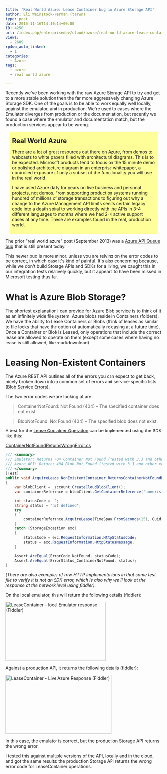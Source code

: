 ```yaml
---
title: 'Real World Azure: Lease Container bug in Azure Storage API'
author: Eli Weinstock-Herman (tarwn)
type: post
date: 2015-11-16T14:10:14+00:00
ID: 4250
url: /index.php/enterprisedev/cloud/azure/real-world-azure-lease-container-bug-in-azure-storage-api/
views:
  - 2689
rp4wp_auto_linked:
  - 1
categories:
  - Azure
tags:
  - azure
  - real world azure

---
```

Recently we've been working with the raw Azure Storage API to try and get to a more stable solution then the far more aggressively changing Azure Storage SDK. One of the goals is to be able to work equally well locally, against the emulator, and in production. We're used to cases where the Emulator diverges from production or the documentation, but recently we found a case where the emulator and documentation match, but the production services appear to be wrong.

<div style="background-color: #ffff99; padding: .5em; margin: 1em;">
  <h2 style="margin: .5em 0px;">
    Real World Azure
  </h2>
  
  <p>
    There are a lot of great resources out there on Azure, from demos to webcasts to white papers filled with architectural diagrams. This is to be expected. Microsoft products tend to focus on the 15 minute demo or polished architecture diagram in an enterprise whitepaper, a controlled exposure of only a subset of the functionality you will use in the real world.
  </p>
  
  <p>
    I have used Azure daily for years on live business and personal projects, not demos. From supporting production systems running hundred of millions of storage transactions to figuring out why a change to the Azure Management API limits sends certain legacy code into a death spiral to working directly with the APIs in 3-4 different languages to months where we had 2-4 active support cases at any time. These are examples found in the real, production world.
  </p>
</div>

The prior "real world azure" post (September 2013) was a [Azure API Queue bug][1] that is still present today. 

This newer bug is more minor, unless you are relying on the error codes to be correct, in which case it's kind of painful. It's also concerning because, while we don't build Storage APIs and SDKs for a living, we caught this in our integration tests relatively quickly, but it appears to have been missed in Microsoft testing thus far.

# What is Azure Blob Storage?

The shortest explanation I can provide for Azure Blob service is to think of it as an infinitely wide file system. Azure blobs reside in Containers (folders). We have the ability to Lease Containers or Blobs (think of leases as similar to file locks that have the option of automatically releasing at a future time). Once a Container or Blob is Leased, only operations that include the correct lease are allowed to operate on them (except some cases where having no lease is still allowed, like read/download).

# Leasing Non-Existent Containers</h2> 

The Azure REST API outlines all of the errors you can expect to get back, nicely broken down into a common set of errors and service-specific lists ([Blob Service Errors][2]).

The two error codes we are looking at are:

> ContainerNotFound: Not Found (404) – The specified container does not exist.
  
> BlobNotFound: Not Found (404) – The specified blob does not exist. 

A test for the [Lease Container Operation][3] can be implemented using the SDK like this:

[ContainerNotFoundReturnsWrongError.cs][4]

```csharp
/// <summary>
/// Emulator: Returns 404 Container Not Found (tested with 3.3 and other versions)
/// Azure API: Returns 404 Blob Not Found (tested with 3.3 and other versions)
/// </summary>
[Test]
public void AcquireLease_NonExistentContainer_ReturnsContainerNotFoundError()
{
    var blobClient = _account.CreateCloudBlobClient();
    var containerReference = blobClient.GetContainerReference("nonexistent-container");

    int statusCode = -1;
    string status = "not defined";
    try
    {
        containerReference.AcquireLease(TimeSpan.FromSeconds(15), Guid.NewGuid().ToString());
    }
    catch (StorageException exc)
    {
        statusCode = exc.RequestInformation.HttpStatusCode;
        status = exc.RequestInformation.HttpStatusMessage;
    }

    Assert.AreEqual(ErrorCode_NotFound, statusCode);
    Assert.AreEqual(ErrorStatus_ContainerNotFound, status);
}
```
_(There are also examples of raw HTTP implementations in that same test file to verify it is not an SDK error, which is also why we'll look at the response at the network level using fiddler)._

On the local emulator, this will return the following details (fiddler):

[<img src="https://lessthandot.z19.web.core.windows.net/wp-content/uploads/2015/11/EmulatorFiddler.png" alt="LeaseContainer - local Emulator response (Fiddler)" width="322" height="190" class="aligncenter size-full wp-image-4253" srcset="https://lessthandot.z19.web.core.windows.net/wp-content/uploads/2015/11/EmulatorFiddler.png 322w, https://lessthandot.z19.web.core.windows.net/wp-content/uploads/2015/11/EmulatorFiddler-300x177.png 300w" sizes="(max-width: 322px) 100vw, 322px" />][5]

Against a production API, it returns the following details (fiddler):

[<img src="https://lessthandot.z19.web.core.windows.net/wp-content/uploads/2015/11/LiveAzureFiddler.png" alt="LeaseContainer - Live Azure Response (Fiddler)" width="342" height="190" class="aligncenter size-full wp-image-4254" srcset="https://lessthandot.z19.web.core.windows.net/wp-content/uploads/2015/11/LiveAzureFiddler.png 342w, https://lessthandot.z19.web.core.windows.net/wp-content/uploads/2015/11/LiveAzureFiddler-300x166.png 300w" sizes="(max-width: 342px) 100vw, 342px" />][6]

In this case, the emulator is correct, but the production Storage API returns the wrong error.

I tested this against multiple versions of the API, locally and in the cloud, and got the same results: the production Storage API returns the wrong error code for LeaseContainer operations.

 [1]: /index.php/desktopdev/mstech/real-world-azure-queue-popreceiptmismatch/
 [2]: https://msdn.microsoft.com/en-us/library/azure/dd179439.aspx "MSDN: Blob Service Errors"
 [3]: https://msdn.microsoft.com/en-us/library/azure/jj159103.aspx "MSDN: LeaseContainer Operation"
 [4]: https://github.com/tarwn/AzureQueueIssues/blob/master/ContainerNotFoundReturnsWrongError.cs "ContainerNotFoundReturnsWrongError from tarwn/AzureQueueIssues on github"
 [5]: https://lessthandot.z19.web.core.windows.net/wp-content/uploads/2015/11/EmulatorFiddler.png
 [6]: https://lessthandot.z19.web.core.windows.net/wp-content/uploads/2015/11/LiveAzureFiddler.png